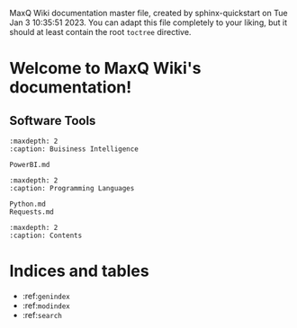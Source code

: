 MaxQ Wiki documentation master file, created by
sphinx-quickstart on Tue Jan  3 10:35:51 2023.
You can adapt this file completely to your liking, but it should at least
contain the root `toctree` directive.

# Welcome to MaxQ Wiki's documentation!
## Software Tools

```{toctree}
:maxdepth: 2
:caption: Buisiness Intelligence

PowerBI.md
```

```{toctree}
:maxdepth: 2
:caption: Programming Languages

Python.md
Requests.md

```

```{toctree}
:maxdepth: 2
:caption: Contents
```


# Indices and tables


* :ref:`genindex`
* :ref:`modindex`
* :ref:`search`
